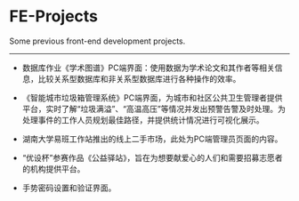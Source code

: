 # FE-Projects
Some previous front-end development projects.

***

* 数据库作业《学术图谱》PC端界面：使用数据为学术论文和其作者等相关信息，比较关系型数据库和非关系型数据库进行各种操作的效率。

* 《智能城市垃圾箱管理系统》PC端界面，为城市和社区公共卫生管理者提供平台，实时了解“垃圾满溢”、“高温高压”等情况并发出预警告警及时处理。为处理事件的工作人员规划最佳路径，并提供统计情况进行可视化展示。

* 湖南大学易班工作站推出的线上二手市场，此处为PC端管理员页面的内容。

* “优设杯”参赛作品《公益驿站》，旨在为想要献爱心的人们和需要招募志愿者的机构提供平台。

* 手势密码设置和验证界面。
